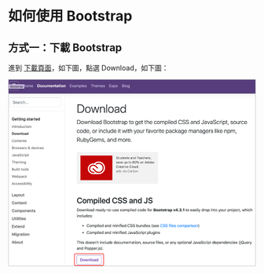 # 如何使用 Bootstrap

## 方式一：下載 Bootstrap

進到 [下載頁面](https://getbootstrap.com/docs/4.3/getting-started/download/)，如下圖，點選 Download，如下圖：

![&#x5716;&#x4E00;&#xFF1A;&#x4E0B;&#x8F09; Bootstrap](../../.gitbook/assets/bootstrap-xia-zai.png)

